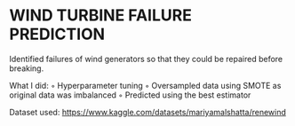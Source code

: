 # WIND TURBINE FAILURE PREDICTION

Identified failures of wind generators so that they could be repaired before breaking.

What I did:
◦ Hyperparameter tuning
◦ Oversampled data using SMOTE as original data was imbalanced
◦ Predicted using the best estimator

Dataset used: https://www.kaggle.com/datasets/mariyamalshatta/renewind
